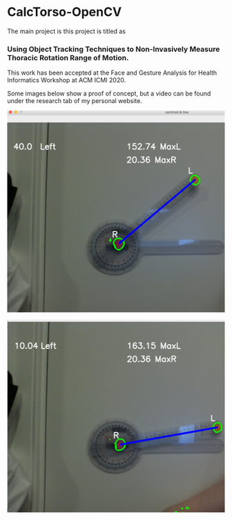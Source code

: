 # CalcTorso-OpenCV

The main project is this project is titled as 
### Using Object Tracking Techniques to Non-Invasively Measure Thoracic Rotation Range of Motion. 

This work has been accepted at the Face and Gesture Analysis for Health Informatics Workshop at ACM ICMI 2020. 

Some images below show a proof of concept, but a video can be found under the research tab of my personal website. 

![Image of Degrees](https://github.com/katelyn98/CalcTorso-OpenCV/blob/master/40deg.png)

![Image of Degrees](https://github.com/katelyn98/CalcTorso-OpenCV/blob/master/10deg.png)
